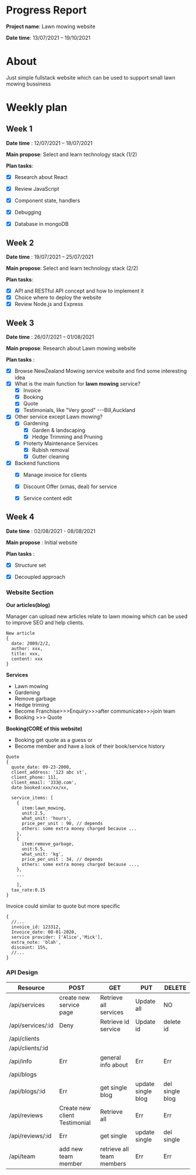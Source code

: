 # Progress Report

**Project name**: Lawn mowing website

**Date time**: 13/07/2021 – 19/10/2021

# About 
Just simple fullstack website which can be used to support small lawn mowing bussiness

# Weekly plan
## Week 1
**Date time**       : 12/07/2021 – 18/07/2021

**Main propose**: Select and learn technology stack (1/2)

**Plan tasks**: 

- [x] Research about React
- [x] Review JavaScript
- [x] Component state, handlers
- [x] Debugging
- [x] Database in mongoDB


## Week 2
**Date time**     :   19/07/2021 – 25/07/2021

**Main propose**: Select and learn technology stack (2/2)

**Plan tasks**: 

- [x] API and RESTful API concept and how to implement it
- [x] Choice where to deploy the website
- [x] Review Node.js and Express

## Week 3
 **Date time**       : 26/07/2021 – 01/08/2021

 **Main propose**: Research about Lawn mowing website

 **Plan tasks**      : 

- [x] Browse NewZealand Mowing service website and find some interesting idea
- [x] What is the main function for **lawn mowing** service?
  - [x] Invoice
  - [x] Booking
  - [x] Quote
  - [x] Testimonials, like "Very good" ---Bill,Auckland
- [x] Other service except Lawn mowing?
  - [x] Gardening
    - [x] Garden & landscaping
    - [x] Hedge Trimming and Pruning
  - [x] Proterty Maintenance Services
    - [x] Rubish removal
    - [x] Gutter cleaning
- [x] Backend functions
  - [x] Manage invoice for clients
  - [x] Discount Offer (xmas, deal) for service
  - [x] Service content edit


## Week 4
 **Date time**       : 02/08/2021 - 08/08/2021

 **Main propose**    : Initial website

 **Plan tasks**      : 

- [x] Structure set
- [x] Decoupled approach



### Website Section
**Our articles(blog)**

Manager can upload new articles relate to lawn mowing which can be used to improve SEO and help clients.

```
New article
{
  date: 2009/2/2,
  author: xxx,
  title: xxx,
  content: xxx
}
```
**Services**
- Lawn mowing
- Gardening
- Remove garbage
- Hedge triming
- Become Franchise>>>Enquiry>>>after communicate>>>join team
- Booking >>> Quote

**Booking(CORE of this website)**
- Booking get quote as a guess or
- Become member and have a look of their book/service history



```
Quote  
{
  quote_date: 09-23-2000,
  client_address: '123 abc st',
  client_phone: 111,
  client_email: '333@.com',
  date booked:xxx/xx/xx,

  service_items: [
    { 
      item:lawn_mowing, 
      unit:2.5,
      what_unit: 'hours',
      price_per_unit : 90, // depends
      others: some extra money charged because ...
    },
    {
      item:remove_garbage, 
      unit:5.5,
      what_unit: 'kg',
      price_per_unit : 34, // depends
      others: some extra money charged because ...,
    },
    ...

    ],
  tax_rate:0.15 
}
```

Invoice could similar to quote but more specific

```
{
  //...
  invoice_id: 123312,
  Invoice_date: 08-01-2020,
  service provider: ['Alice','Mick'],
  extra_note: 'blah',
  discount: 15%,
  //...
}
```



### API Design

| Resource          | POST                          | GET                       | PUT                | DELETE          |
| ----------------- | ----------------------------- | ------------------------- | ------------------ | --------------- |
| /api/services     | create new service page       | Retrieve all services     | Update all         | NO              |
| /api/services/:id | Deny                          | Retrieve id service       | Update id          | delete id       |
| /api/clients      |
| /api/clients/:id  |
| /api/info         | Err                           | general info about        | Err                | Err             |
| /api/blogs        |
| /api/blogs/:id    | Err                           | get single blog           | update single blog | del single blog |
| /api/reviews      | Create new client Testimonial | Retrieve all              | Err                | Err             |
| /api/reviews/:id  | Err                           | get single                | update single      | del single      |
| /api/team         | add new team member           | retrieve all team members | Err                | Err             |


